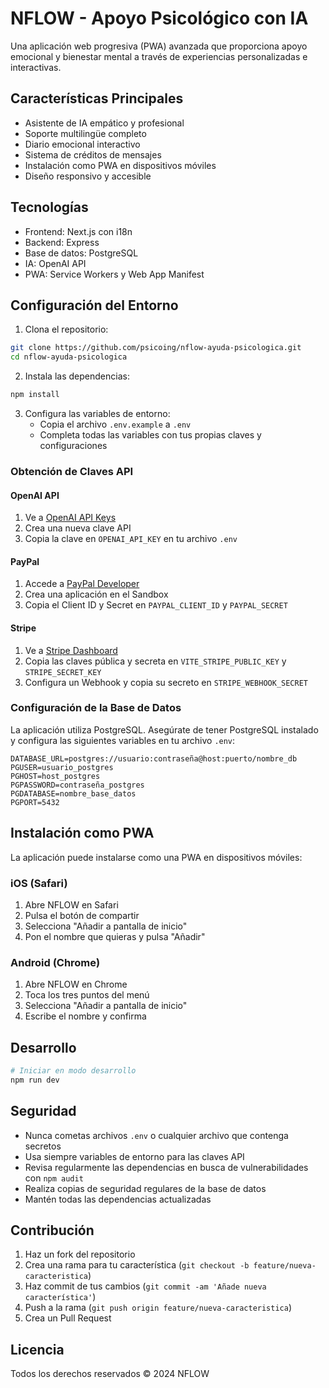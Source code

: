 # NFLOW - Apoyo Psicológico con IA

Una aplicación web progresiva (PWA) avanzada que proporciona apoyo emocional y bienestar mental a través de experiencias personalizadas e interactivas.

## Características Principales

- Asistente de IA empático y profesional
- Soporte multilingüe completo
- Diario emocional interactivo
- Sistema de créditos de mensajes
- Instalación como PWA en dispositivos móviles
- Diseño responsivo y accesible

## Tecnologías

- Frontend: Next.js con i18n
- Backend: Express
- Base de datos: PostgreSQL
- IA: OpenAI API
- PWA: Service Workers y Web App Manifest

## Configuración del Entorno

1. Clona el repositorio:
```bash
git clone https://github.com/psicoing/nflow-ayuda-psicologica.git
cd nflow-ayuda-psicologica
```

2. Instala las dependencias:
```bash
npm install
```

3. Configura las variables de entorno:
   - Copia el archivo `.env.example` a `.env`
   - Completa todas las variables con tus propias claves y configuraciones

### Obtención de Claves API

#### OpenAI API
1. Ve a [OpenAI API Keys](https://platform.openai.com/account/api-keys)
2. Crea una nueva clave API
3. Copia la clave en `OPENAI_API_KEY` en tu archivo `.env`

#### PayPal
1. Accede a [PayPal Developer](https://developer.paypal.com/)
2. Crea una aplicación en el Sandbox
3. Copia el Client ID y Secret en `PAYPAL_CLIENT_ID` y `PAYPAL_SECRET`

#### Stripe
1. Ve a [Stripe Dashboard](https://dashboard.stripe.com/apikeys)
2. Copia las claves pública y secreta en `VITE_STRIPE_PUBLIC_KEY` y `STRIPE_SECRET_KEY`
3. Configura un Webhook y copia su secreto en `STRIPE_WEBHOOK_SECRET`

### Configuración de la Base de Datos

La aplicación utiliza PostgreSQL. Asegúrate de tener PostgreSQL instalado y configura las siguientes variables en tu archivo `.env`:

```env
DATABASE_URL=postgres://usuario:contraseña@host:puerto/nombre_db
PGUSER=usuario_postgres
PGHOST=host_postgres
PGPASSWORD=contraseña_postgres
PGDATABASE=nombre_base_datos
PGPORT=5432
```

## Instalación como PWA

La aplicación puede instalarse como una PWA en dispositivos móviles:

### iOS (Safari)
1. Abre NFLOW en Safari
2. Pulsa el botón de compartir
3. Selecciona "Añadir a pantalla de inicio"
4. Pon el nombre que quieras y pulsa "Añadir"

### Android (Chrome)
1. Abre NFLOW en Chrome
2. Toca los tres puntos del menú
3. Selecciona "Añadir a pantalla de inicio"
4. Escribe el nombre y confirma

## Desarrollo

```bash
# Iniciar en modo desarrollo
npm run dev
```

## Seguridad

- Nunca cometas archivos `.env` o cualquier archivo que contenga secretos
- Usa siempre variables de entorno para las claves API
- Revisa regularmente las dependencias en busca de vulnerabilidades con `npm audit`
- Realiza copias de seguridad regulares de la base de datos
- Mantén todas las dependencias actualizadas

## Contribución

1. Haz un fork del repositorio
2. Crea una rama para tu característica (`git checkout -b feature/nueva-caracteristica`)
3. Haz commit de tus cambios (`git commit -am 'Añade nueva característica'`)
4. Push a la rama (`git push origin feature/nueva-caracteristica`)
5. Crea un Pull Request

## Licencia

Todos los derechos reservados © 2024 NFLOW